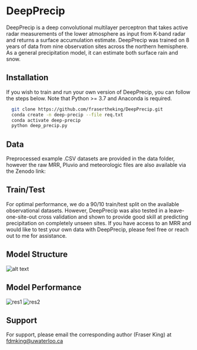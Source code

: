 
# DeepPrecip

DeepPrecip is a deep convolutional multilayer perceptron that takes active radar measurements of the lower atmosphere as input from K-band radar and returns a surface accumulation estimate. DeepPrecip was trained on 8 years of data from nine observation sites across the northern hemisphere. As a general precipitation model, it can estimate both surface rain and snow.

## Installation

If you wish to train and run your own version of DeepPrecip, you can follow the steps below. Note that Python >= 3.7 and Anaconda is required.

```bash
  git clone https://github.com/frasertheking/DeepPrecip.git
  conda create -n deep-precip --file req.txt
  conda activate deep-precip
  python deep_precip.py
```

## Data

Preprocessed example .CSV datasets are provided in the data folder, however the raw MRR, Pluvio and meteorologic files are also available via the Zenodo link: 


## Train/Test

For optimal performance, we do a 90/10 train/test split on the available observational datasets. However, DeepPrecip was also tested in a leave-one-site-out cross validation and shown to provide good skill at predicting precipitation on completely unseen sites. If you have access to an MRR and would like to test your own data with DeepPrecip, please feel free or reach out to me for assistance.


## Model Structure

![alt text](https://github.com/frasertheking/deepprecip/images/structure.png)


## Model Performance

![res1](https://github.com/frasertheking/deepprecip/images/res1.png)
![res2](https://github.com/frasertheking/deepprecip/images/res2.png)


## Support

For support, please email the corresponding author (Fraser King) at fdmking@uwaterloo.ca

